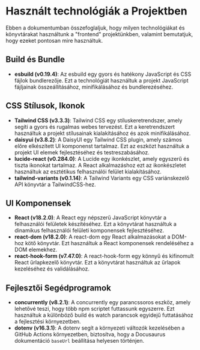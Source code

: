 # Használt technológiák a Projektben

Ebben a dokumentumban összefoglaljuk, hogy milyen technológiákat és könyvtárakat használtunk a "frontend" projektünkben, valamint bemutatjuk, hogy ezeket pontosan mire használtuk.

## Build és Bundle

- **esbuild (v0.19.4)**: Az esbuild egy gyors és hatékony JavaScript és CSS fájlok bundlerezője. Ezt a technológiát használtuk a projekt JavaScript fájljainak összeállításához, minifikálásához és bundlerezéséhez.

## CSS Stílusok, Ikonok

- **Tailwind CSS (v3.3.3)**: Tailwind CSS egy stíluskeretrendszer, amely segíti a gyors és rugalmas webes tervezést. Ezt a keretrendszert használtuk a projekt stílusainak kialakításához és azok minifikálásához.
- **daisyui (v3.8.2)**: A DaisyUI egy Tailwind CSS plugin, amely számos előre elkészített UI komponenst tartalmaz. Ezt az eszközt használtuk a projekt UI elemek fejlesztéséhez és testreszabásához.
- **lucide-react (v0.284.0)**: A Lucide egy ikonkészlet, amely egyszerű és tiszta ikonokat tartalmaz. A React alkalmazáshoz ezt az ikonkészletet használtuk az esztétikus felhasználói felület kialakításához.
- **tailwind-variants (v0.1.14)**: A Tailwind Variants egy CSS variánskezelő API könyvtár a TailwindCSS-hez.

## UI Komponensek

- **React (v18.2.0)**: A React egy népszerű JavaScript könyvtár a felhasználói felületek készítéséhez. Ezt a könyvtárat használtuk a dinamikus felhasználói felületi komponensek fejlesztéséhez.
- **react-dom (v18.2.0)**: A react-dom egy React alkalmazásokat a DOM-hoz kötő könyvtár. Ezt használtuk a React komponensek rendeléséhez a DOM elemekhez.
- **react-hook-form (v7.47.0)**: A react-hook-form egy könnyű és kifinomult React űrlapkezelő könyvtár. Ezt a könyvtárat használtuk az űrlapok kezeléséhez és validálásához.

## Fejlesztői Segédprogramok

- **concurrently (v8.2.1)**: A concurrently egy parancssoros eszköz, amely lehetővé teszi, hogy több npm scriptet futtassunk egyszerre. Ezt használtuk a különböző build és watch parancsok egyidejű futtatásához a fejlesztési környezetben.
- **dotenv (v16.3.1)**: A dotenv segít a környezeti változók kezelésében a GitHub Actions környezetben, biztosítva, hogy a Docusaurus dokumentáció `baseUrl` beállítása helyesen történjen.